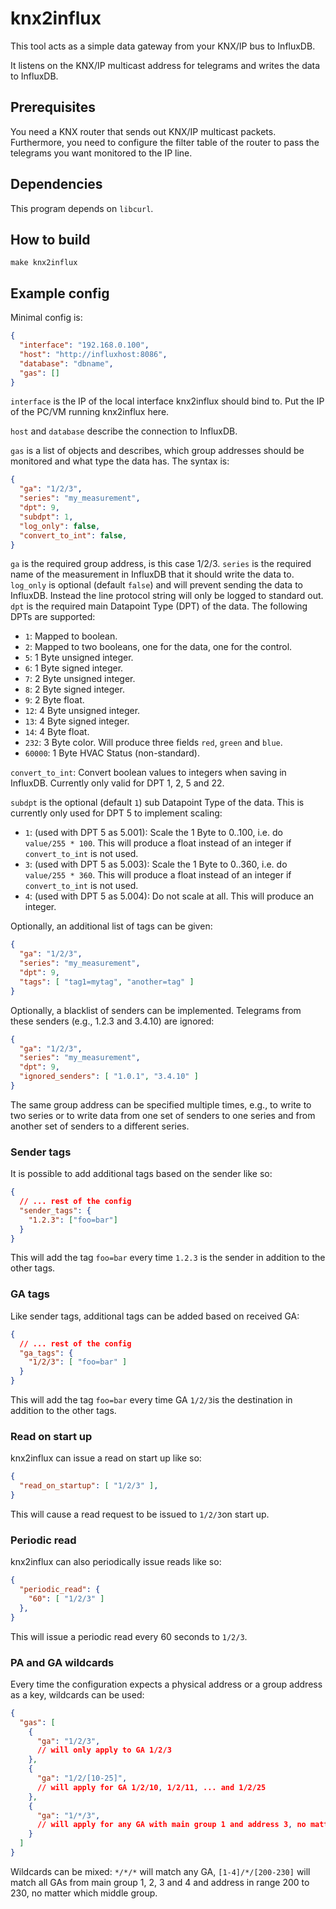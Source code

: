 # knx2influx

This tool acts as a simple data gateway from your KNX/IP bus to InfluxDB.

It listens on the KNX/IP multicast address for telegrams and writes the data to InfluxDB.

## Prerequisites

You need a KNX router that sends out KNX/IP multicast packets. Furthermore, you need to configure the filter table of the router to pass the telegrams you want monitored to the IP line.

## Dependencies

This program depends on `libcurl`.

## How to build

`make knx2influx`

## Example config

Minimal config is:

```json
{
  "interface": "192.168.0.100",
  "host": "http://influxhost:8086",
  "database": "dbname",
  "gas": []
}
```

`interface` is the IP of the local interface knx2influx should bind to. Put the IP of the PC/VM running knx2influx here.

`host` and `database` describe the connection to InfluxDB.

`gas` is a list of objects and describes, which group addresses should be monitored and what type the data has. The syntax is:

```json
{
  "ga": "1/2/3",
  "series": "my_measurement",
  "dpt": 9,
  "subdpt": 1,
  "log_only": false,
  "convert_to_int": false,
}
```

`ga` is the required group address, is this case 1/2/3.
`series` is the required name of the measurement in InfluxDB that it should write the data to.
`log_only` is optional (default `false`) and will prevent sending the data to InfluxDB. Instead the line protocol string will only be logged to standard out.
`dpt` is the required main Datapoint Type (DPT) of the data. The following DPTs are supported:
* `1`: Mapped to boolean.
* `2`: Mapped to two booleans, one for the data, one for the control.
* `5`: 1 Byte unsigned integer.
* `6`: 1 Byte signed integer.
* `7`: 2 Byte unsigned integer.
* `8`: 2 Byte signed integer.
* `9`: 2 Byte float.
* `12`: 4 Byte unsigned integer.
* `13`: 4 Byte signed integer.
* `14`: 4 Byte float.
* `232`: 3 Byte color. Will produce three fields `red`, `green` and `blue`.
* `60000`: 1 Byte HVAC Status (non-standard).

`convert_to_int`: Convert boolean values to integers when saving in InfluxDB. Currently only valid for DPT 1, 2, 5 and 22.

`subdpt` is the optional (default `1`) sub Datapoint Type of the data. This is currently only used for DPT 5 to implement scaling:
* `1`: (used with DPT 5 as 5.001): Scale the 1 Byte to 0..100, i.e. do `value/255 * 100`. This will produce a float instead of an integer if `convert_to_int` is not used.
* `3`: (used with DPT 5 as 5.003): Scale the 1 Byte to 0..360, i.e. do `value/255 * 360`. This will produce a float instead of an integer if `convert_to_int` is not used.
* `4`: (used with DPT 5 as 5.004): Do not scale at all. This will produce an integer.

Optionally, an additional list of tags can be given:

```json
{
  "ga": "1/2/3",
  "series": "my_measurement",
  "dpt": 9,
  "tags": [ "tag1=mytag", "another=tag" ]
}
```

Optionally, a blacklist of senders can be implemented. Telegrams from these senders (e.g., 1.2.3 and 3.4.10) are ignored:

```json
{
  "ga": "1/2/3",
  "series": "my_measurement",
  "dpt": 9,
  "ignored_senders": [ "1.0.1", "3.4.10" ]
}
```

The same group address can be specified multiple times, e.g., to write to two series or to write data from one set of senders to one series and from another set of senders to a different series.

### Sender tags

It is possible to add additional tags based on the sender like so:

```json
{
  // ... rest of the config
  "sender_tags": {
    "1.2.3": ["foo=bar"]
  }
}
```

This will add the tag `foo=bar` every time `1.2.3` is the sender in addition to the other tags.

### GA tags

Like sender tags, additional tags can be added based on received GA:

```json
{
  // ... rest of the config
  "ga_tags": {
    "1/2/3": [ "foo=bar" ]
  }
}
```

This will add the tag `foo=bar` every time GA `1/2/3`is the destination in addition to the other tags.

### Read on start up

knx2influx can issue a read on start up like so:

```json
{
  "read_on_startup": [ "1/2/3" ],
}
```

This will cause a read request to be issued to `1/2/3`on start up.

### Periodic read

knx2influx can also periodically issue reads like so:

```json
{
  "periodic_read": {
    "60": [ "1/2/3" ]
  },
}
```

This will issue a periodic read every 60 seconds to `1/2/3`.

### PA and GA wildcards

Every time the configuration expects a physical address or a group address as a key, wildcards can be used:

```json
{
  "gas": [
    {
      "ga": "1/2/3",
      // will only apply to GA 1/2/3
    },
    {
      "ga": "1/2/[10-25]",
      // will apply for GA 1/2/10, 1/2/11, ... and 1/2/25
    },
    {
      "ga": "1/*/3",
      // will apply for any GA with main group 1 and address 3, no matter which middle group
    }
  ]
}
```

Wildcards can be mixed: `*/*/*` will match any GA, `[1-4]/*/[200-230]` will match all GAs from main group 1, 2, 3 and 4 and address in range 200 to 230, no matter which middle group.
